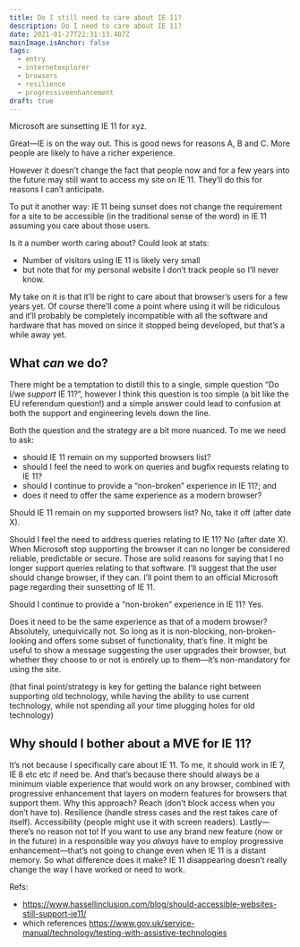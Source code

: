```yaml
---
title: Do I still need to care about IE 11?
description: Do I need to care about IE 11?
date: 2021-01-27T22:31:13.407Z
mainImage.isAnchor: false
tags:
  - entry
  - internetexplorer
  - browsers
  - resilience
  - progressiveenhancement
draft: true
---
```

Microsoft are sunsetting IE 11 for xyz.

Great—IE is on the way out. This is good news for reasons A, B and C. More people are likely to have a richer experience.

However it doesn’t change the fact that people now and for a few years into the future may still want to access my site on IE 11. They’ll do this for reasons I can’t anticipate.

To put it another way: IE 11 being sunset does not change the requirement for a site to be accessible (in the traditional sense of the word) in IE 11 assuming you care about those users.

Is it a number worth caring about? Could look at stats:
- Number of visitors using IE 11 is likely very small
- but note that for my personal website I don’t track people so I’ll never know.

My take on it is that it’ll be right to care about that browser’s users for a few years yet. Of course there’ll come a point where using it will be ridiculous and it’ll probably be completely incompatible with all the software and hardware that has moved on since it stopped being developed, but that’s a while away yet.

## What _can_ we do?

There might be a temptation to distill this to a single, simple question “Do I/we _support_ IE 11?”, however I think this question is too simple (a bit like the EU referendum question!) and a simple answer could lead to confusion at both the support and engineering levels down the line. 

Both the question and the strategy are a bit more nuanced. To me we need to ask: 

- should IE 11 remain on my supported browsers list?
- should I feel the need to work on queries and bugfix requests relating to IE 11?
- should I continue to provide a “non-broken” experience in IE 11?; and 
- does it need to offer the same experience as a modern browser?

Should IE 11 remain on my supported browsers list? No, take it off (after date X).

Should I feel the need to address queries relating to IE 11? No (after date X). When Microsoft stop supporting the browser it can no longer be considered reliable, predictable or secure. Those are solid reasons for saying that I no longer support queries relating to that software. I’ll suggest that the user should change browser, if they can. I’ll point them to an official Microsoft page regarding their sunsetting of IE 11.

Should I continue to provide a “non-broken” experience in IE 11? Yes. 

Does it need to be the same experience as that of a modern browser? Absolutely, unequivically not. So long as it is non-blocking, non-broken-looking and offers some subset of functionality, that’s fine. It might be useful to show a message suggesting the user upgrades their browser, but whether they choose to or not is entirely up to them—it’s non-mandatory for using the site.

(that final point/strategy is key for getting the balance right between supporting old technology, while having the ability to use current technology, while not spending all your time plugging holes for old technology)

## Why should I bother about a MVE for IE 11?

It’s not because I specifically care about IE 11. To me, it should work in IE 7, IE 8 etc etc if need be. And that’s because there should always be a minimum viable experience that would work on any browser, combined with progressive enhancement that layers on modern features for browsers that support them. Why this approach? Reach (don’t block access when you don’t have to). Resilience (handle stress cases and the rest takes care of itself). Accessibility (people might use it with screen readers). Lastly—there’s no reason not to! If you want to use any brand new feature (now or in the future) in a responsible way you _always_ have to employ progressive enhancement—that’s not going to change even when IE 11 is a distant memory. So what difference does it make? IE 11 disappearing doesn’t really change the way I have worked or need to work.

Refs:
- https://www.hassellinclusion.com/blog/should-accessible-websites-still-support-ie11/
- which references https://www.gov.uk/service-manual/technology/testing-with-assistive-technologies